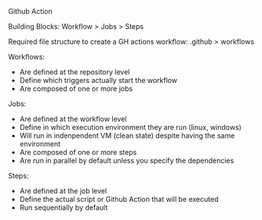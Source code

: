 Github Action

Building Blocks:
Workflow > Jobs > Steps

Required file structure to create a GH actions workflow:
  .github > workflows

Workflows: 
  - Are defined at the repository level
  - Define which triggers actually start the workflow
  - Are composed of one or more jobs

Jobs:
  - Are defined at the workflow level
  - Define in which execution environment they are run (linux, windows)
  - Will run in indenpendent VM (clean state) despite having the same environment
  - Are composed of one or more steps
  - Are run in parallel by default unless you specify the dependencies

Steps:
  - Are defined at the job level
  - Define the actual script or Github Action that will be executed
  - Run sequentially by default
